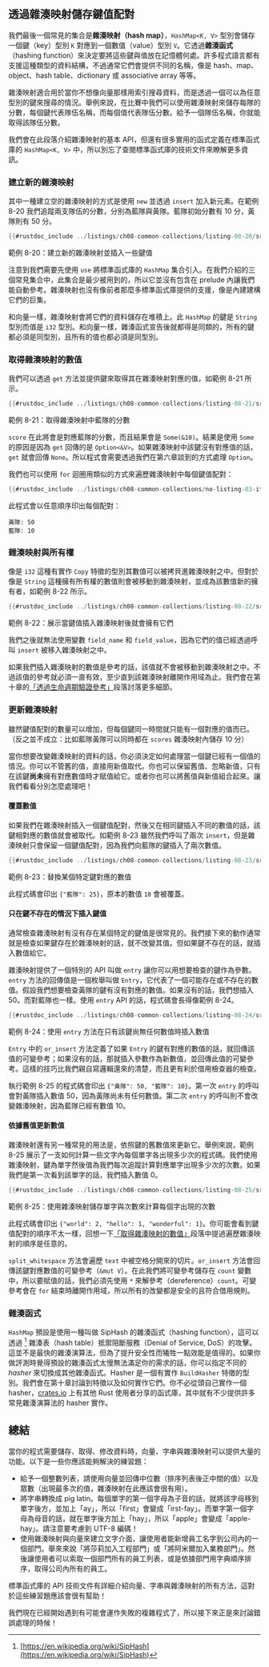 ## 透過雜湊映射儲存鍵值配對

我們最後一個常見的集合是**雜湊映射（hash map）**，`HashMap<K, V>` 型別會儲存一個鍵（key）型別 `K` 對應到一個數值（value）型別 `V`。它透過**雜湊函式**（hashing function）來決定要將這些鍵與值放在記憶體何處。許多程式語言都有支援這種類型的資料結構，不過通常它們會提供不同的名稱，像是 hash、map、object、hash table、dictionary 或 associative array 等等。

雜湊映射適合用於當你不想像向量那樣用索引搜尋資料，而是透過一個可以為任意型別的鍵來搜尋的情況。舉例來說，在比賽中我們可以使用雜湊映射來儲存每隊的分數，每個鍵代表隊伍名稱，而每個值代表隊伍分數。給予一個隊伍名稱，你就能取得該隊伍分數。

我們會在此段落介紹雜湊映射的基本 API，但還有很多實用的函式定義在標準函式庫的 `HashMap<K, V>` 中，所以別忘了查閱標準函式庫的技術文件來瞭解更多資訊。

### 建立新的雜湊映射

其中一種建立空的雜湊映射的方式是使用 `new` 並透過 `insert` 加入新元素。在範例 8-20 我們追蹤兩支隊伍的分數，分別為藍隊與黃隊。藍隊初始分數有 10 分，黃隊則有 50 分。

```rust
{{#rustdoc_include ../listings/ch08-common-collections/listing-08-20/src/main.rs:here}}
```

<span class="caption">範例 8-20：建立新的雜湊映射並插入一些鍵值</span>

注意到我們需要先使用 `use` 將標準函式庫的 `HashMap` 集合引入。在我們介紹的三個常見集合中，此集合是最少被用到的，所以它並沒有包含在 prelude 內讓我們能自動參考。雜湊映射也沒有像前者那麼多標準函式庫提供的支援，像是內建建構它們的巨集。

和向量一樣，雜湊映射會將它們的資料儲存在堆積上。此 `HashMap` 的鍵是 `String` 型別而值是 `i32` 型別。和向量一樣，雜湊函式宣告後就都得是同類的，所有的鍵都必須是同型別，且所有的值也都必須是同型別。

### 取得雜湊映射的數值

我們可以透過 `get` 方法並提供鍵來取得其在雜湊映射對應的值，如範例 8-21 所示。

```rust
{{#rustdoc_include ../listings/ch08-common-collections/listing-08-21/src/main.rs:here}}
```

<span class="caption">範例 8-21：取得雜湊映射中藍隊的分數</span>

`score` 在此將會是對應藍隊的分數，而且結果會是 `Some(&10)`。結果是使用 `Some` 的原因是因為 `get` 回傳的是 `Option<&V>`。如果雜湊映射中該鍵沒有對應值的話，`get` 就會回傳 `None`。所以程式會需要透過我們在第六章談到的方式處理 `Option`。

我們也可以使用 `for` 迴圈用類似的方式來遍歷雜湊映射中每個鍵值配對：

```rust
{{#rustdoc_include ../listings/ch08-common-collections/no-listing-03-iterate-over-hashmap/src/main.rs:here}}
```

此程式會以任意順序印出每個配對：

```text
黃隊: 50
藍隊: 10
```

### 雜湊映射與所有權

像是 `i32` 這種有實作 `Copy` 特徵的型別其數值可以被拷貝進雜湊映射之中。但對於像是 `String` 這種擁有所有權的數值則會被移動到雜湊映射，並成為該數值新的擁有者，如範例 8-22 所示。

```rust
{{#rustdoc_include ../listings/ch08-common-collections/listing-08-22/src/main.rs:here}}
```

<span class="caption">範例 8-22：展示當鍵值插入雜湊映射後就會擁有它們</span>

我們之後就無法使用變數 `field_name` 和 `field_value`，因為它們的值已經透過呼叫 `insert` 被移入雜湊映射之中。

如果我們插入雜湊映射的數值是參考的話，該值就不會被移動到雜湊映射之中。不過該值的參考就必須一直有效，至少直到該雜湊映射離開作用域為止。我們會在第十章的[「透過生命週期驗證參考」][validating-references-with-lifetimes]<!-- ignore -->段落討落更多細節。

### 更新雜湊映射

雖然鍵值配對的數量可以增加，但每個鍵同一時間就只能有一個對應的值而已。（反之並不成立：比如藍隊黃隊可以同時都在 `scores` 雜湊映射內儲存 10 分）

當你想要改變雜湊映射的資料的話，你必須決定如何處理當一個鍵已經有一個值的情況。你可以不管舊的值，直接用新值取代。你也可以保留舊值、忽略新值，只有在該鍵**尚未**擁有對應數值時才賦值給它。或者你也可以將舊值與新值組合起來。讓我們看看分別怎麼處理吧！

#### 覆蓋數值

如果我們在雜湊映射插入一個鍵值配對，然後又在相同鍵插入不同的數值的話，該鍵相對應的數值就會被取代。如範例 8-23 雖然我們呼叫了兩次 `insert`，但是雜湊映射只會保留一個鍵值配對，因為我們向藍隊的鍵插入了兩次數值。

```rust
{{#rustdoc_include ../listings/ch08-common-collections/listing-08-23/src/main.rs:here}}
```

<span class="caption">範例 8-23：替換某個特定鍵對應的數值</span>

此程式碼會印出 `{"藍隊": 25}`，原本的數值 `10` 會被覆蓋。

#### 只在鍵不存在的情況下插入鍵值

通常檢查雜湊映射有沒有存在某個特定的鍵值是很常見的。我們接下來的動作通常就是檢查如果鍵存在於雜湊映射的話，就不改變其值。但如果鍵不存在的話，就插入數值給它。

雜湊映射提供了一個特別的 API 叫做 `entry` 讓你可以用想要檢查的鍵作為參數。`entry` 方法的回傳值是一個枚舉叫做 `Entry`，它代表了一個可能存在或不存在的數值。假設我們想要檢查黃隊的鍵有沒有對應的數值。如果沒有的話，我們想插入 50。而對藍隊也一樣。使用 `entry` API 的話，程式碼會長得像範例 8-24。

```rust
{{#rustdoc_include ../listings/ch08-common-collections/listing-08-24/src/main.rs:here}}
```

<span class="caption">範例 8-24：使用 `entry` 方法在只有該鍵尚無任何數值時插入數值</span>

`Entry` 中的 `or_insert` 方法定義了如果 `Entry` 的鍵有對應的數值的話，就回傳該值的可變參考；如果沒有的話，那就插入參數作為新數值，並回傳此值的可變參考。這樣的技巧比我們親自寫邏輯還來的清楚，而且更有利於借用檢查器的檢查。

執行範例 8-25 的程式碼會印出 `{"黃隊": 50, "藍隊": 10}`。第一次 `entry` 的呼叫會對黃隊插入數值 50，因為黃隊尚未有任何數值。第二次 `entry` 的呼叫則不會改變雜湊映射，因為藍隊已經有數值 10。

#### 依據舊值更新數值

雜湊映射還有另一種常見的用法是，依照鍵的舊數值來更新它。舉例來說，範例 8-25 展示了一支如何計算一些文字內每個單字各出現多少次的程式碼。我們使用雜湊映射，鍵為單字然後值為我們每次追蹤計算對應單字出現多少次的次數。如果我們是第一次看到該單字的話，我們插入數值 0。

```rust
{{#rustdoc_include ../listings/ch08-common-collections/listing-08-25/src/main.rs:here}}
```

<span class="caption">範例 8-25：使用雜湊映射儲存單字與次數來計算每個字出現的次數</span>

此程式碼會印出 `{"world": 2, "hello": 1, "wonderful": 1}`。你可能會看到鍵值配對的順序不太一樣，回想一下[「取得雜湊映射的數值」][access]<!-- ignore -->段落中提過遍歷雜湊映射的順序是任意的。

`split_whitespace` 方法會遍歷 `text` 中被空格分開來的切片。`or_insert` 方法會回傳該鍵對應數值的可變參考（`&mut V`）。在此我們將可變參考儲存在 `count` 變數中，所以要賦值的話，我們必須先使用 `*` 來解參考（dereference）`count`。可變參考會在 `for` 結束時離開作用域，所以所有的改變都是安全的且符合借用規則。

### 雜湊函式

`HashMap` 預設是使用一種叫做 SipHash 的雜湊函式（hashing function），這可以透過 [^siphash]<!-- ignore --> 雜湊表（hash table）抵禦阻斷服務（Denial of Service, DoS）的攻擊。這並不是最快的雜湊演算法，但為了提升安全性而犧牲一點效能是值得的。如果你做評測時覺得預設的雜湊函式太慢無法滿足你的需求的話，你可以指定不同的 *hasher* 來切換成其他雜湊函式。Hasher 是一個有實作 `BuildHasher` 特徵的型別。我們會在第十章討論到特徵以及如何實作它們。你不必從頭自己實作一個 hasher，[crates.io](https://crates.io/)<!-- ignore --> 上有其他 Rust 使用者分享的函式庫，其中就有不少提供許多常見雜湊演算法的 hasher 實作。

[^siphash]: [https://en.wikipedia.org/wiki/SipHash](https://en.wikipedia.org/wiki/SipHash)

## 總結

當你的程式需要儲存、取得、修改資料時，向量、字串與雜湊映射可以提供大量的功能。以下是一些你應該能夠解決的練習題：

* 給予一個整數列表，請使用向量並回傳中位數（排序列表後正中間的值）以及眾數（出現最多次的值，雜湊映射在此應該會很有用）。
* 將字串轉換成 pig latin。每個單字的第一個字母為子音的話，就將該字母移到單字後方，並加上「ay」，所以「first」會變成「irst-fay」。而單字第一個字母為母音的話，就在單字後方加上「hay」，所以「apple」會變成「apple-hay」。請注意要考慮到 UTF-8 編碼！
* 使用雜湊映射與向量來建立文字介面，讓使用者能新增員工名字到公司內的一個部門。舉來來說「將莎莉加入工程部門」或「將阿米爾加入業務部門」。然後讓使用者可以索取一個部門所有的員工列表，或是依據部門用字典順序排序，取得公司內所有的員工。

標準函式庫的 API 技術文件有詳細介紹向量、字串與雜湊映射的所有方法，這對於這些練習題應該會很有幫助！

我們現在已經開始遇到有可能會運作失敗的複雜程式了，所以接下來正是來討論錯誤處理的時候！

[validating-references-with-lifetimes]:
ch10-03-lifetime-syntax.html#validating-references-with-lifetimes
[access]: #accessing-values-in-a-hash-map

